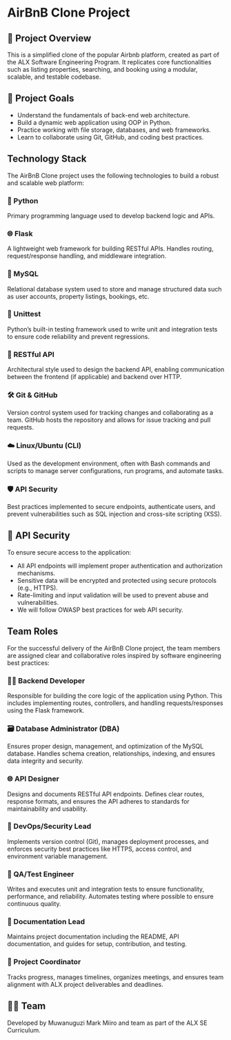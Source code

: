 # AirBnB Clone Project

## 🌟 Project Overview
This is a simplified clone of the popular Airbnb platform, created as part of the ALX Software Engineering Program. It replicates core functionalities such as listing properties, searching, and booking using a modular, scalable, and testable codebase.

## 🎯 Project Goals
- Understand the fundamentals of back-end web architecture.
- Build a dynamic web application using OOP in Python.
- Practice working with file storage, databases, and web frameworks.
- Learn to collaborate using Git, GitHub, and coding best practices.

## Technology Stack

The AirBnB Clone project uses the following technologies to build a robust and scalable web platform:

### 🐍 Python
Primary programming language used to develop backend logic and APIs.

### 🌐 Flask
A lightweight web framework for building RESTful APIs. Handles routing, request/response handling, and middleware integration.

### 🐬 MySQL
Relational database system used to store and manage structured data such as user accounts, property listings, bookings, etc.

### 🧪 Unittest
Python’s built-in testing framework used to write unit and integration tests to ensure code reliability and prevent regressions.

### 🔗 RESTful API
Architectural style used to design the backend API, enabling communication between the frontend (if applicable) and backend over HTTP.

### 🛠️ Git & GitHub
Version control system used for tracking changes and collaborating as a team. GitHub hosts the repository and allows for issue tracking and pull requests.

### ☁️ Linux/Ubuntu (CLI)
Used as the development environment, often with Bash commands and scripts to manage server configurations, run programs, and automate tasks.

### 🛡️ API Security
Best practices implemented to secure endpoints, authenticate users, and prevent vulnerabilities such as SQL injection and cross-site scripting (XSS).


## 🔐 API Security
To ensure secure access to the application:
- All API endpoints will implement proper authentication and authorization mechanisms.
- Sensitive data will be encrypted and protected using secure protocols (e.g., HTTPS).
- Rate-limiting and input validation will be used to prevent abuse and vulnerabilities.
- We will follow OWASP best practices for web API security.
## Team Roles

For the successful delivery of the AirBnB Clone project, the team members are assigned clear and collaborative roles inspired by software engineering best practices:

### 👨‍💻 Backend Developer
Responsible for building the core logic of the application using Python. This includes implementing routes, controllers, and handling requests/responses using the Flask framework.

### 🗃️ Database Administrator (DBA)
Ensures proper design, management, and optimization of the MySQL database. Handles schema creation, relationships, indexing, and ensures data integrity and security.

### 🌐 API Designer
Designs and documents RESTful API endpoints. Defines clear routes, response formats, and ensures the API adheres to standards for maintainability and usability.

### 🔐 DevOps/Security Lead
Implements version control (Git), manages deployment processes, and enforces security best practices like HTTPS, access control, and environment variable management.

### 🧪 QA/Test Engineer
Writes and executes unit and integration tests to ensure functionality, performance, and reliability. Automates testing where possible to ensure continuous quality.

### 📝 Documentation Lead
Maintains project documentation including the README, API documentation, and guides for setup, contribution, and testing.

### 🧭 Project Coordinator
Tracks progress, manages timelines, organizes meetings, and ensures team alignment with ALX project deliverables and deadlines.

## 👨‍💻 Team
Developed by Muwanuguzi Mark Miiro and team as part of the ALX SE Curriculum.

